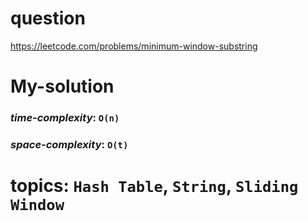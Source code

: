 # question
https://leetcode.com/problems/minimum-window-substring

# **My-solution**

### _time-complexity_: `O(n)`
### _space-complexity_: `O(t)`


# topics: `Hash Table`, `String`, `Sliding Window`
